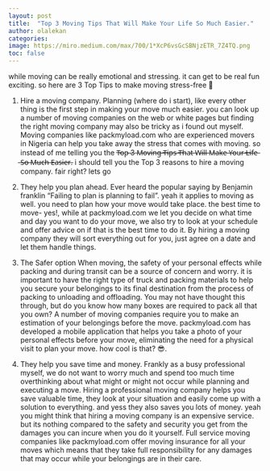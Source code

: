```yaml
---
layout: post
title:  "Top 3 Moving Tips That Will Make Your Life So Much Easier."
author: olalekan
categories: 
image: https://miro.medium.com/max/700/1*XcP6vsGcSBNjzETR_7Z4TQ.png
toc: false
---
```

while moving can be really emotional and stressing. it can get to be real fun exciting. so here are 3 Top Tips to make moving stress-free 🙂

1. Hire a moving company.
Planning (where do i start), like every other thing is the first step in making your move much easier. you can look up a number of moving companies on the web or white pages but finding the right moving company may also be tricky as i found out myself. 
Moving companies like packmyload.com who are experienced movers in Nigeria can help you take away the stress that comes with moving. so instead of me telling you the T̶o̶p̶ ̶3 ̶M̶o̶v̶i̶n̶g̶ ̶T̶i̶p̶s̶ ̶T̶h̶a̶t̶ ̶W̶i̶l̶l̶ ̶M̶a̶k̶e̶ ̶Y̶o̶u̶r̶ ̶L̶i̶f̶e̶ ̶S̶o̶ ̶M̶u̶c̶h̶ ̶E̶a̶s̶i̶e̶r̶. i should tell you the Top 3 reasons to hire a moving company. fair right? lets go

1. They help you plan ahead.
Ever heard the popular saying by Benjamin franklin “Failing to plan is planning to fail”. yeah it applies to moving as well. you need to plan how your move would take place. the best time to move- yes!, while at packmyload.com we let you decide on what time and day you want to do your move, we also try to look at your schedule and offer advice on if that is the best time to do it. 
By hiring a moving company they will sort everything out for you, just agree on a date and let them handle things.

2. The Safer option
When moving, the safety of your personal effects while packing and during transit can be a source of concern and worry. it is important to have the right type of truck and packing materials to help you secure your belongings to its final destination from the process of packing to unloading and offloading.
You may not have thought this through, but do you know how many boxes are required to pack all that you own? A number of moving companies require you to make an estimation of your belongings before the move. 
packmyload.com has developed a mobile application that helps you take a photo of your personal effects before your move, eliminating the need for a physical visit to plan your move. how cool is that? 😎.

3. They help you save time and money.
Frankly as a busy professional myself, we do not want to worry much and spend too much time overthinking about what might or might not occur while planning and executing a move. Hiring a professional moving company helps you save valuable time, they look at your situation and easily come up with a solution to everything. and yess they also saves you lots of money. yeah you might think that hiring a moving company is an expensive service. but its nothing compared to the safety and security you get from the damages you can incure when you do it yourself. 
Full service moving companies like packmyload.com offer moving insurance for all your moves which means that they take full responsibility for any damages that may occur while your belongings are in their care.
